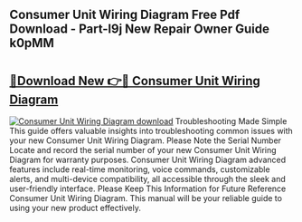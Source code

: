 ## Consumer Unit Wiring Diagram Free Pdf Download - Part-l9j New Repair Owner Guide k0pMM

# <h2><a href="http://dfrh96.blite.top/?on=Consumer+Unit+Wiring+Diagram">🔗Download New 👉🔴 Consumer Unit Wiring Diagram</a></h2>

[![Consumer Unit Wiring Diagram download](https://i.imgur.com/lujVjoI.png)](http://dfrh96.blite.top/?on=Consumer+Unit+Wiring+Diagram)
Troubleshooting Made Simple This guide offers valuable insights into troubleshooting common issues with your new Consumer Unit Wiring Diagram. Please Note the Serial Number Locate and record the serial number of your new Consumer Unit Wiring Diagram for warranty purposes. Consumer Unit Wiring Diagram advanced features include real-time monitoring, voice commands, customizable alerts, and multi-device compatibility, all accessible through the sleek and user-friendly interface. Please Keep This Information for Future Reference Consumer Unit Wiring Diagram. This manual will be your reliable guide to using your new product effectively.
